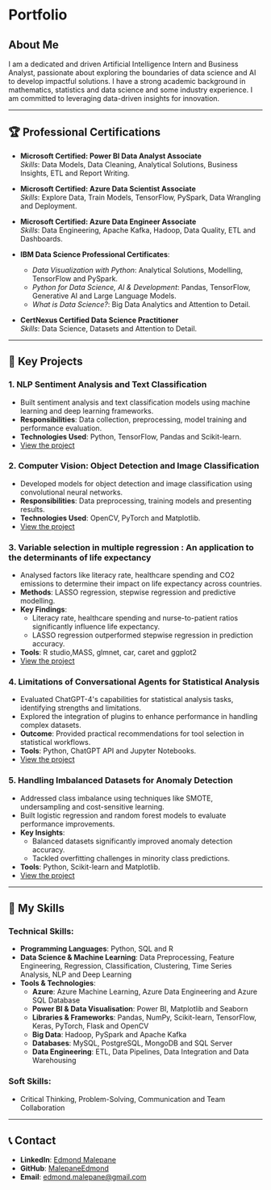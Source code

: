 # Portfolio

## About Me
I am a dedicated and driven Artificial Intelligence Intern and Business Analyst, passionate about exploring the boundaries of data science and AI to develop impactful solutions. I have a strong academic background in mathematics, statistics and data science and some industry experience. I am committed to leveraging data-driven insights for innovation.

---

## 🏆 Professional Certifications
- **Microsoft Certified: Power BI Data Analyst Associate**  
  *Skills*: Data Models, Data Cleaning, Analytical Solutions, Business Insights, ETL and Report Writing.

- **Microsoft Certified: Azure Data Scientist Associate**  
  *Skills*: Explore Data, Train Models, TensorFlow, PySpark, Data Wrangling and Deployment.

- **Microsoft Certified: Azure Data Engineer Associate**  
  *Skills*: Data Engineering, Apache Kafka, Hadoop, Data Quality, ETL and Dashboards.

- **IBM Data Science Professional Certificates**:  
  - *Data Visualization with Python*: Analytical Solutions, Modelling, TensorFlow and PySpark.  
  - *Python for Data Science, AI & Development*: Pandas, TensorFlow, Generative AI and Large Language Models.  
  - *What is Data Science?*: Big Data Analytics and Attention to Detail.

- **CertNexus Certified Data Science Practitioner**  
  *Skills*: Data Science, Datasets and Attention to Detail.

---

## 🔧 Key Projects

### 1. NLP Sentiment Analysis and Text Classification
- Built sentiment analysis and text classification models using machine learning and deep learning frameworks.
- **Responsibilities**: Data collection, preprocessing, model training and performance evaluation.  
- **Technologies Used**: Python, TensorFlow, Pandas and Scikit-learn.  
- [View the project](Sentiment-AnalysNLP_Sentiment_Analysis_and_Text_Classification)

### 2. Computer Vision: Object Detection and Image Classification
- Developed models for object detection and image classification using convolutional neural networks.
- **Responsibilities**: Data preprocessing, training models and presenting results.  
- **Technologies Used**: OpenCV, PyTorch and Matplotlib.  
- [View the project](#)

### 3. Variable selection in multiple regression : An application to the determinants of life expectancy
- Analysed factors like literacy rate, healthcare spending and CO2 emissions to determine their impact on life expectancy across countries.
- **Methods**: LASSO regression, stepwise regression and predictive modelling.  
- **Key Findings**:
  - Literacy rate, healthcare spending and nurse-to-patient ratios significantly influence life expectancy.
  - LASSO regression outperformed stepwise regression in prediction accuracy.
- **Tools**: R studio,MASS, glmnet, car, caret and ggplot2 
- [View the project](https://github.com/MalepaneEdmond/Edmond-Malepane-Projects/tree/main/Socio-Economic%20Determinants%20of%20Life%20Expectancy)

### 4. Limitations of Conversational Agents for Statistical Analysis
- Evaluated ChatGPT-4's capabilities for statistical analysis tasks, identifying strengths and limitations.
- Explored the integration of plugins to enhance performance in handling complex datasets.
- **Outcome**: Provided practical recommendations for tool selection in statistical workflows.
- **Tools**: Python, ChatGPT API and Jupyter Notebooks.  
- [View the project](Edmond_Research.ipynb)

### 5. Handling Imbalanced Datasets for Anomaly Detection
- Addressed class imbalance using techniques like SMOTE, undersampling and cost-sensitive learning.
- Built logistic regression and random forest models to evaluate performance improvements.
- **Key Insights**:
  - Balanced datasets significantly improved anomaly detection accuracy.
  - Tackled overfitting challenges in minority class predictions.
- **Tools**: Python, Scikit-learn and Matplotlib.  
- [View the project](https://github.com/MalepaneEdmond/Edmond-Malepane-Projects/tree/main/Handling%20Imbalanced%20Datasets%20for%20Anomaly%20Detection)

---

## 🚀 My Skills

### Technical Skills:
- **Programming Languages**: Python, SQL and R
- **Data Science & Machine Learning**: Data Preprocessing, Feature Engineering, Regression, Classification, Clustering, Time Series Analysis, NLP and Deep Learning
- **Tools & Technologies**:
  - **Azure**: Azure Machine Learning, Azure Data Engineering and Azure SQL Database
  - **Power BI & Data Visualisation**: Power BI, Matplotlib and Seaborn
  - **Libraries & Frameworks**: Pandas, NumPy, Scikit-learn, TensorFlow, Keras, PyTorch, Flask and OpenCV
  - **Big Data**: Hadoop, PySpark and Apache Kafka
  - **Databases**: MySQL, PostgreSQL, MongoDB and SQL Server
  - **Data Engineering**: ETL, Data Pipelines, Data Integration and Data Warehousing

### Soft Skills:
- Critical Thinking, Problem-Solving, Communication and Team Collaboration

---

## 📞 Contact
- **LinkedIn**: [Edmond Malepane](https://www.linkedin.com/in/edmond-malepane/)
- **GitHub**: [MalepaneEdmond](https://github.com/MalepaneEdmond)
- **Email**: [edmond.malepane@gmail.com](mailto:edmond.malepane@gmail.com)
